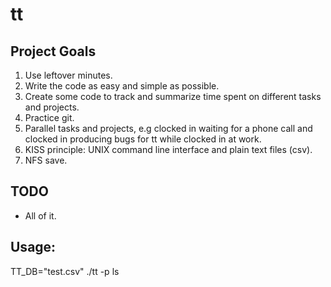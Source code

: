 # tt

## Project Goals

1. Use leftover minutes.
2. Write the code as easy and simple as possible.
3. Create some code to track and summarize time spent on different tasks and projects.
4. Practice git.
5. Parallel tasks and projects, e.g clocked in waiting for a phone call and
   clocked in producing bugs for tt while clocked in at work.
6. KISS principle: UNIX command line interface and plain text files (csv).
7. NFS save.

## TODO

  * All of it.

## Usage:

TT_DB="test.csv"  ./tt -p ls
